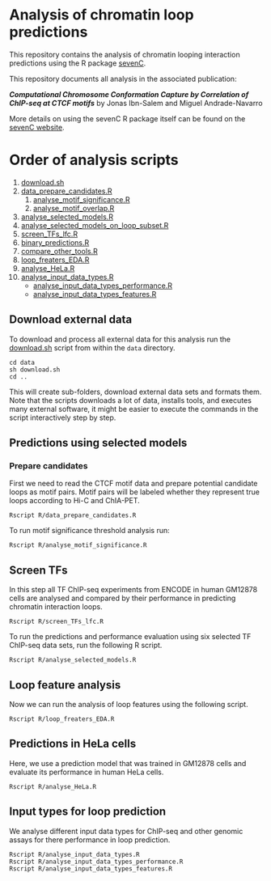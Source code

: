 # Analysis of chromatin loop predictions

This repository contains the analysis of chromatin looping interaction 
predictions using the R package [sevenC](https://github.com/ibn-salem/sevenC). 

This repository documents all analysis in the associated publication:

***Computational Chromosome Conformation Capture by Correlation of ChIP-seq at CTCF motifs***
by Jonas Ibn-Salem and Miguel Andrade-Navarro

More details on using the sevenC R package itself can be found on the [sevenC website](https://ibn-salem.github.io/sevenC/).

# Order of analysis scripts

1. [download.sh](data/download.sh)
1. [data_prepare_candidates.R](R/data_prepare_candidates.R)
    1. [analyse_motif_significance.R](R/analyse_motif_significance.R)
    1. [analyse_motif_overlap.R](R/analyse_motif_overlap.R)
1. [analyse_selected_models.R](R/analyse_selected_models.R)
1. [analyse_selected_models_on_loop_subset.R](R/analyse_selected_models_on_loop_subset.R)
1. [screen_TFs_lfc.R](R/screen_TFs_lfc.R)
1. [binary_predictions.R](R/binary_predictions.R)
1. [compare_other_tools.R](R/compare_other_tools.R)
1. [loop_freaters_EDA.R](R/loop_freaters_EDA.R)
1. [analyse_HeLa.R](R/analyse_HeLa.R)
1. [analyse_input_data_types.R](R/analyse_input_data_types.R)
    - [analyse_input_data_types_performance.R](R/analyse_input_data_types_performance.R)
    - [analyse_input_data_types_features.R](R/analyse_input_data_types_features.R)

## Download external data

To download and process all external data for this analysis run the 
[download.sh](data/download.sh) script from within the `data` directory.
```
cd data
sh download.sh
cd ..
```

This will create sub-folders, download external data sets and formats them.
Note that the scripts downloads a lot of data, installs tools, and executes many 
external software, it might be easier to execute the commands in the script 
interactively step by step.

## Predictions using selected models

### Prepare candidates
First we need to read the CTCF motif data and prepare potential candidate loops as motif pairs. 
Motif pairs will be labeled whether they represent true loops according to Hi-C and ChIA-PET.
```
Rscript R/data_prepare_candidates.R
```

To run motif significance threshold analysis run:
```
Rscript R/analyse_motif_significance.R
```

## Screen TFs
In this step all TF ChIP-seq experiments from ENCODE in human GM12878 cells are analysed and compared by their performance in predicting chromatin interaction loops. 
```
Rscript R/screen_TFs_lfc.R
```

To run the predictions and performance evaluation using six selected TF ChIP-seq data sets, run the following R script. 
```
Rscript R/analyse_selected_models.R
```

## Loop feature analysis
Now we can run the analysis of loop features using the following script.
```
Rscript R/loop_freaters_EDA.R
```

## Predictions in HeLa cells
Here, we use a prediction model that was trained in GM12878 cells and evaluate its performance in human HeLa cells.
```
Rscript R/analyse_HeLa.R
```

## Input types for loop prediction
We analyse different input data types for ChIP-seq and other genomic assays for there performance in loop prediction.
```
Rscript R/analyse_input_data_types.R
Rscript R/analyse_input_data_types_performance.R
Rscript R/analyse_input_data_types_features.R
```


